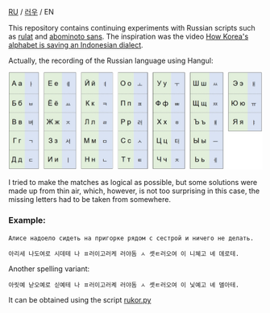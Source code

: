 [RU](https://github.com/dobrosketchkun/rukor/blob/main/README.md) / [러우](https://github.com/dobrosketchkun/rukor/blob/main/README_KR.md) / EN

This repository contains continuing experiments with Russian scripts such as [rulat](https://github.com/dobrosketchkun/rulatwiki) and [abominoto sans](https://github.com/dobrosketchkun/Abominoto-Sans). The inspiration was the video [How Korea's alphabet is saving an Indonesian dialect](https://www.youtube.com/watch?v=0dtTBDEXVYY).

Actually, the recording of the Russian language using Hangul:

![alt text](table.jpg "Title")

I tried to make the matches as logical as possible, but some solutions were made up from thin air, which, however, is not too surprising in this case, the missing letters had to be taken from somewhere.

### Example:

```Алисе надоело сидеть на пригорке рядом с сестрой и ничего не делать.```

```아리세 나도여로 시데테 나 ㅍ러이고러케 러야돔 ㅅ 솃ㅌ러오여 이 니쳬고 녜 뎨로테.```

Another spelling variant:

```아릿예 낟오예로 싣예테 나 ㅍ러이고러켸 러야돔 ㅅ 솃ㅌ러오여 이 닟예고 녜 뎰아테.```

It can be obtained using the script [rukor.py](https://github.com/dobrosketchkun/rukor/blob/main/rukor.py)
